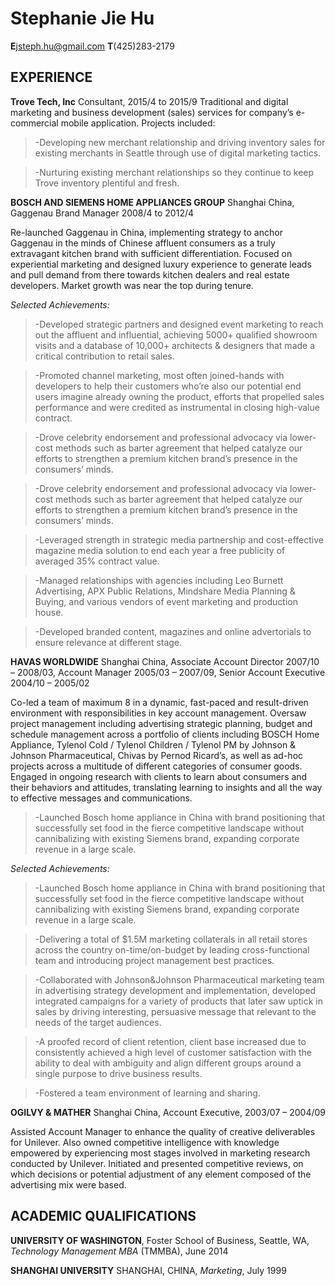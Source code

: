 <p><h1>Stephanie Jie Hu</h1><p><strong>E</strong><a href="m&#97;&#x69;l&#x74;o:&#x6A;&#115;&#x74;&#x65;&#112;&#x68;&#x2E;&#104;&#x75;&#64;&#103;&#x6D;&#97;i&#x6C;&#46;c&#111;&#109;">&#x6A;&#115;&#x74;&#x65;&#112;&#x68;&#x2E;&#104;&#x75;&#64;&#103;&#x6D;&#97;i&#x6C;&#46;c&#111;&#109;</a>      <strong>T</strong>(425)283-2179</p></p>


<h2>EXPERIENCE</h2>
<p><strong>Trove Tech, Inc</strong> Consultant, 2015/4 to 2015/9 Traditional and digital marketing and business development (sales) services for company’s e-commercial mobile application. Projects included:</p></p>
<blockquote>
  <p>-Developing new merchant relationship and driving inventory sales for existing merchants in Seattle through use of digital marketing tactics.</p>
</blockquote>
<blockquote>
  <p>-Nurturing existing merchant relationships so they continue to keep Trove inventory plentiful and fresh.</p>
</blockquote>

<p><strong>BOSCH AND SIEMENS HOME APPLIANCES GROUP</strong> Shanghai China,   Gaggenau Brand Manager 2008/4 to 2012/4</p>
<p>Re-launched Gaggenau in China, implementing strategy to anchor Gaggenau in the minds of Chinese affluent consumers as a truly extravagant kitchen brand with sufficient differentiation. Focused on experiential marketing and designed luxury experience to generate leads and pull demand from there towards kitchen dealers and real estate developers. Market growth was near the top during tenure.</p>
<p><em>Selected Achievements:</em></p>
<blockquote>
  <p>-Developed strategic partners and designed event marketing to reach out the affluent and influential, achieving 5000+ qualified showroom visits and a database of 10,000+ architects &amp; designers that made a critical contribution to retail sales. </p>
</blockquote>
<blockquote>
  <p>-Promoted channel marketing, most often joined-hands with developers to help their customers who’re also our potential end users imagine already owning the product, efforts that propelled sales performance and were credited as instrumental in closing high-value contract.</p>
</blockquote>
<blockquote>
  <p>-Drove celebrity endorsement and professional advocacy via lower-cost methods such as barter agreement that helped catalyze our efforts to strengthen a premium kitchen brand’s presence in the consumers’ minds.</p>
</blockquote>
<blockquote>
  <p>-Drove celebrity endorsement and professional advocacy via lower-cost methods such as barter agreement that helped catalyze our efforts to strengthen a premium kitchen brand’s presence in the consumers’ minds.</p>
</blockquote>
<blockquote>
  <p>-Leveraged strength in strategic media partnership and cost-effective magazine media solution to end each year a free publicity of averaged 35% contract value.</p>
</blockquote>
<blockquote>
  <p>-Managed relationships with agencies including Leo Burnett Advertising, APX Public Relations, Mindshare Media Planning &amp; Buying, and various vendors of event marketing and production house. </p>
</blockquote>
<blockquote>
  <p>-Developed branded content, magazines and online advertorials to ensure relevance at different stage.</p>
</blockquote>

<p><strong>HAVAS WORLDWIDE</strong> Shanghai China,
Associate Account Director 2007/10 – 2008/03,
Account Manager 2005/03 – 2007/09,
Senior Account Executive 2004/10 – 2005/02</p>
<p>Co-led a team of maximum 8 in a dynamic, fast-paced and result-driven environment with responsibilities in key account management. Oversaw project management including advertising strategic planning, budget and schedule management across a portfolio of clients including BOSCH Home Appliance, Tylenol Cold / Tylenol Children / Tylenol PM by Johnson &amp; Johnson Pharmaceutical, Chivas by Pernod Ricard’s, as well as ad-hoc projects across a multitude of different categories of consumer goods. Engaged in ongoing research with clients to learn about consumers and their behaviors and attitudes, translating learning to insights and all the way to effective messages and communications.</p>
<blockquote>
  <p>-Launched Bosch home appliance in China with brand positioning that successfully set food in the fierce competitive landscape without cannibalizing with existing Siemens brand, expanding corporate revenue in a large scale.  </p>
</blockquote>
<p><em>Selected Achievements:</em></p>
<blockquote>
  <p>-Launched Bosch home appliance in China with brand positioning that successfully set food in the fierce competitive landscape without cannibalizing with existing Siemens brand, expanding corporate revenue in a large scale.  </p>
</blockquote>
<blockquote>
  <p>-Delivering a total of $1.5M marketing collaterals in all retail stores across the country on-time/on-budget by leading cross-functional team and introducing project management best practices. </p>
</blockquote>
<blockquote>
  <p>-Collaborated with Johnson&amp;Johnson Pharmaceutical marketing team in advertising strategy development and implementation, developed integrated campaigns for a variety of products that later saw uptick in sales by driving interesting, persuasive message that relevant to the needs of the target audiences.</p>
</blockquote>
<blockquote>
  <p>-A proofed record of client retention, client base increased due to consistently achieved a high level of customer satisfaction with the ability to deal with ambiguity and align different groups around a single purpose to drive business results.</p>
</blockquote>
<blockquote>
  <p>-Fostered a team environment of learning and sharing.  </p>
</blockquote>

<p><strong>OGILVY &amp; MATHER</strong> Shanghai China, Account Executive, 2003/07 – 2004/09</p>
<p>Assisted Account Manager to enhance the quality of creative deliverables for Unilever. Also owned competitive intelligence with knowledge empowered by experiencing most stages involved in marketing research conducted by Unilever. Initiated and presented competitive reviews, on which decisions or potential adjustment of any element composed of the advertising mix were based.</p>


<h2>ACADEMIC QUALIFICATIONS</h2>
<p><strong>UNIVERSITY OF WASHINGTON</strong>, Foster School of Business, Seattle, WA, <em>Technology Management MBA</em> (TMMBA), June 2014</p>
<p><strong>SHANGHAI UNIVERSITY</strong> SHANGHAI, CHINA, <em>Marketing</em>, July 1999</p>
